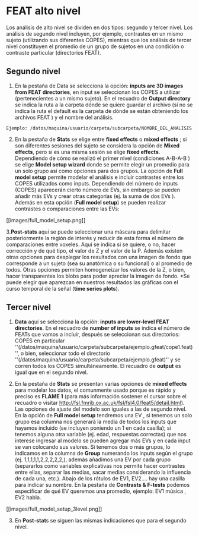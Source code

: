FEAT alto nivel 
===============


Los análisis de alto nivel se dividen en dos tipos: segundo y tercer nivel. Los análisis de segundo nivel incluyen, por ejemplo, contrastes en un mismo sujeto (utilizando sus diferentes COPES), mientras que los análisis de tercer nivel constituyen el promedio de un grupo de sujetos en una condición o contraste particular (directorios FEAT).

## Segundo nivel 

1. En la pestaña de Data se selecciona la opción: **inputs are 3D images from FEAT directories**, en input se seleccionan los COPES a utilizar (pertenecientes a un mismo sujeto). En el recuadro de **Output directory** se indica la ruta a la carpeta dónde se quiere guardar el archivo (si no se indica la ruta el default es la carpeta de dónde se están obteniendo los archivos FEAT ) y el nombre del análisis.

`Ejemplo: /datos/maquina/usuario/carpeta/subcarpeta/NOMBRE_DEL_ANALISIS` 

2. En la pestaña de **Stats** se elige entre **fixed effects** o **mixed effects** ; si son diferentes sesiones del sujeto se considera la opción de **Mixed effects**, pero si es una misma sesión se elige **fixed effects**. Dependiendo de cómo se realizó el primer nivel (condiciones A-B-A-B ) se elige **Model setup wizard** donde se permite elegir un promedio para un solo grupo así como opciones para dos grupos. La opción de **Full model setup** permite modelar el análisis e incluir contrastes entre los COPES utilizados como inputs. Dependiendo del número de inputs (COPES) aparecerán cierto número de EVs, sin embargo se pueden añadir más EVs y crear otras categorías (ej. la suma de dos EVs ). Además en esta opción (**Full model setup**) se pueden realizar contrastes o comparaciones entre las EVs:

[[images/full_model_setup.png]]

3.**Post-stats** aquí se puede seleccionar una máscara para delimitar posteriormente la región de interés y reducir de esta forma el número de comparaciones entre voxeles. Aquí se indica si se quiere, o no,  hacer corrección y de qué tipo, el valor de Z y el valor de la P. Además existen otras opciones para desplegar los resultados con una imagen de fondo que corresponde a un sujeto (sea su anatómica o su funcional) o al promedio de todos. Otras opciones permiten homogeneizar los valores de la Z, o bien, hacer transparentes los blobs para poder apreciar la imagen de fondo.
*Se puede elegir que aparezcan en nuestros resultados las gráficas con el curso temporal de la señal  (**time series plots**). 

## Tercer nivel

1. **Data** aquí se selecciona la opción: **inputs are lower-level FEAT directories**. En el recuadro de **number of inputs** se indica el número de FEATs que vamos a incluir, después se seleccionan sus directorios: COPES en particular ''(/datos/maquina/usuario/carpeta/subcarpeta/ejemplo.gfeat/cope1.feat)'',  o bien,  seleccionar todo el directorio ''(/datos/maquina/usuario/carpeta/subcarpeta/ejemplo.gfeat)'' y se corren todos los COPES simultáneamente. El recuadro de **output** es igual que en el segundo nivel.

2. En la pestaña de **Stats** se presentan varias opciones de **mixed effects** para modelar los datos, el comunmente usado porque es rápido y preciso es **FLAME 1** (para más información sostener el cursor sobre el recuadro o visitar http://fsl.fmrib.ox.ac.uk/fsl/fsl4.0/feat5/detail.html). Las opciones de ajuste del modelo son iguales a las de segundo nivel. 
En la opción de **Full model setup** tendremos una EV , si tenemos un solo grupo esa columna nos generará la media de todos los inputs que hayamos incluido (se incluyen poniendo un 1 en cada casilla); si tenemos alguna otra variable (ej. edad, respuestas correctas) que nos interese ingresar al modelo se pueden agregar más EVs y en cada input se van colocando sus valores. Si tenemos dos o más grupos, lo indicamos en la columna de **Group** numerando los inputs según el grupo (ej. 1,1,1,1,1,2,2,2,2,2,), además añadimos una EV por cada grupo (separarlos como variables explicativas nos permite hacer contrastes entre ellas, separar las medias, sacar medias considerando la influencia de cada una, etc.). Abajo de los rótulos de EV1, EV2.... hay una casilla para indicar su nombre. 
En la pestaña de **Contrasts & F-tests**  podemos especificar de qué EV queremos una promedio, ejemplo:   EV1 música , EV2  habla.

[[images/full_model_setup_3level.png]]

3. En **Post-stat**s se siguen las mismas indicaciones que para el segundo nivel.
